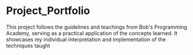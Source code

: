 # Project_Portfolio
This project follows the guidelines and teachings from Bob's Programming Academy, serving as a practical application of the concepts learned. It showcases my individual interpretation and implementation of the techniques taught
